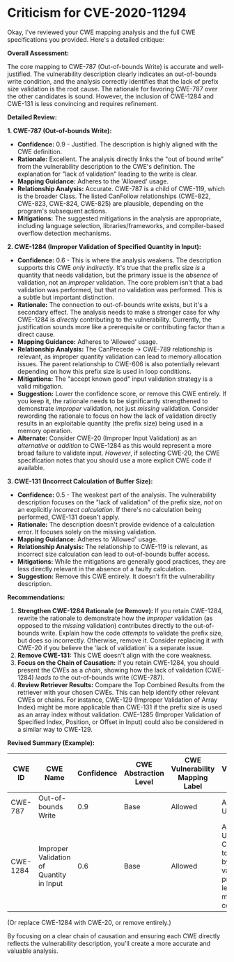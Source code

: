 # Criticism for CVE-2020-11294

Okay, I've reviewed your CWE mapping analysis and the full CWE specifications you provided. Here's a detailed critique:

**Overall Assessment:**

The core mapping to CWE-787 (Out-of-bounds Write) is accurate and well-justified. The vulnerability description clearly indicates an out-of-bounds write condition, and the analysis correctly identifies that the lack of prefix size validation is the root cause.  The rationale for favoring CWE-787 over the other candidates is sound. However, the inclusion of CWE-1284 and CWE-131 is less convincing and requires refinement.

**Detailed Review:**

**1. CWE-787 (Out-of-bounds Write):**

*   **Confidence:** 0.9 - Justified. The description is highly aligned with the CWE definition.
*   **Rationale:** Excellent. The analysis directly links the "out of bound write" from the vulnerability description to the CWE's definition. The explanation for "lack of validation" leading to the write is clear.
*   **Mapping Guidance:** Adheres to the 'Allowed' usage.
*   **Relationship Analysis:** Accurate.  CWE-787 is a child of CWE-119, which is the broader Class. The listed CanFollow relationships (CWE-822, CWE-823, CWE-824, CWE-825) are plausible, depending on the program's subsequent actions.
*   **Mitigations:** The suggested mitigations in the analysis are appropriate, including language selection, libraries/frameworks, and compiler-based overflow detection mechanisms.

**2. CWE-1284 (Improper Validation of Specified Quantity in Input):**

*   **Confidence:** 0.6 - This is where the analysis weakens. The description supports this CWE *only indirectly*.  It's true that the prefix size *is* a quantity that needs validation, but the primary issue is the *absence* of validation, not an *improper* validation.  The core problem isn't that a bad validation was performed, but that *no* validation was performed.  This is a subtle but important distinction.
*   **Rationale:** The connection to out-of-bounds write exists, but it's a secondary effect. The analysis needs to make a stronger case for why CWE-1284 is *directly* contributing to the vulnerability.  Currently, the justification sounds more like a prerequisite or contributing factor than a direct cause.
*   **Mapping Guidance:** Adheres to 'Allowed' usage.
*   **Relationship Analysis:** The CanPrecede -> CWE-789 relationship is relevant, as improper quantity validation can lead to memory allocation issues.  The parent relationship to CWE-606 is also potentially relevant depending on how this prefix size is used in loop conditions.
*   **Mitigations:** The "accept known good" input validation strategy is a valid mitigation.
*  **Suggestion:** Lower the confidence score, or remove this CWE entirely. If you keep it, the rationale needs to be significantly strengthened to demonstrate *improper* validation, not just *missing* validation. Consider rewording the rationale to focus on how the lack of validation directly results in an exploitable quantity (the prefix size) being used in a memory operation.
* **Alternate:** Consider CWE-20 (Improper Input Validation) as an *alternative* or *addition* to CWE-1284 as this would represent a more broad failure to validate input. *However*, if selecting CWE-20, the CWE specification notes that you should use a more explicit CWE code if available.

**3. CWE-131 (Incorrect Calculation of Buffer Size):**

*   **Confidence:** 0.5 - The weakest part of the analysis. The vulnerability description focuses on the "lack of validation" of the prefix size, *not* on an explicitly *incorrect calculation*. If there's no calculation being performed, CWE-131 doesn't apply.
*   **Rationale:** The description doesn't provide evidence of a calculation error. It focuses solely on the missing validation.
*   **Mapping Guidance:** Adheres to 'Allowed' usage.
*   **Relationship Analysis:** The relationship to CWE-119 is relevant, as incorrect size calculation can lead to out-of-bounds buffer access.
*   **Mitigations:** While the mitigations are generally good practices, they are less directly relevant in the absence of a faulty calculation.
*   **Suggestion:** Remove this CWE entirely. It doesn't fit the vulnerability description.

**Recommendations:**

1.  **Strengthen CWE-1284 Rationale (or Remove):** If you retain CWE-1284, rewrite the rationale to demonstrate how the *improper* validation (as opposed to the *missing* validation) contributes directly to the out-of-bounds write.  Explain how the code *attempts* to validate the prefix size, but does so incorrectly. Otherwise, remove it. Consider replacing it with CWE-20 if you believe the 'lack of validation' is a separate issue.
2.  **Remove CWE-131:** This CWE doesn't align with the core weakness.
3.  **Focus on the Chain of Causation:** If you retain CWE-1284, you should present the CWEs as a *chain*, showing how the lack of validation (CWE-1284) *leads to* the out-of-bounds write (CWE-787).
4.  **Review Retriever Results:** Compare the Top Combined Results from the retriever with your chosen CWEs. This can help identify other relevant CWEs or chains. For instance, CWE-129 (Improper Validation of Array Index) might be more applicable than CWE-131 if the prefix size is used as an array index without validation. CWE-1285 (Improper Validation of Specified Index, Position, or Offset in Input) could also be considered in a similar way to CWE-129.

**Revised Summary (Example):**

| CWE ID | CWE Name | Confidence | CWE Abstraction Level | CWE Vulnerability Mapping Label | CWE-Vulnerability Mapping Notes |
|---|---|---|---|---|---|
| CWE-787 | Out-of-bounds Write | 0.9 | Base | Allowed | Acceptable-Use |
| CWE-1284 | Improper Validation of Quantity in Input | 0.6 | Base | Allowed | Acceptable-Use - Contributes to CWE-787 by failing to validate the prefix size, leading to memory corruption. |
(Or replace CWE-1284 with CWE-20, or remove entirely.)

By focusing on a clear chain of causation and ensuring each CWE directly reflects the vulnerability description, you'll create a more accurate and valuable analysis.